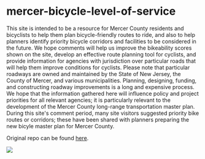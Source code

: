 # mercer-bicycle-level-of-service
This site is intended to be a resource for Mercer County residents and bicyclists to help them plan bicycle-friendly routes to ride, and also to help planners identify priority bicycle corridors and facilities to be considered in the future. We hope comments will help us improve the bikeability scores shown on the site, develop an effective route planning tool for cyclists, and provide information for agencies with jurisdiction over particular roads that will help them improve conditions for cyclists. Please note that particular roadways are owned and maintained by the State of New Jersey, the County of Mercer, and various municipalities. Planning, designing, funding, and constructing roadway improvements is a long and expensive process. We hope that the information gathered here will influence policy and project priorities for all relevant agencies; it is particularly relevant to the development of the Mercer County long-range transportation master plan. During this site's comment period, many site visitors suggested priority bike routes or corridors; these have been shared with planners preparing the new bicyle master plan for Mercer County. 

Original repo can be found [here](https://github.com/gudrick-fred/MercerBLOS). 

![](../img/MercerBLOS.png)